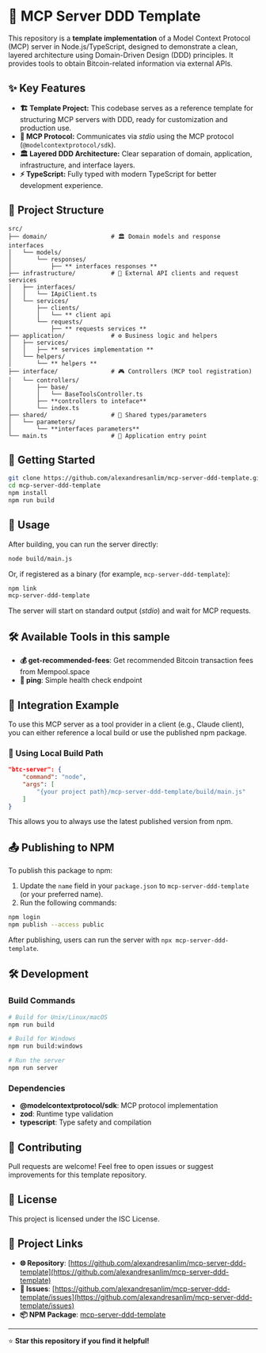 # 🚀 MCP Server DDD Template

This repository is a **template implementation** of a Model Context Protocol (MCP) server in Node.js/TypeScript, designed to demonstrate a clean, layered architecture using Domain-Driven Design (DDD) principles. It provides tools to obtain Bitcoin-related information via external APIs.

## ✨ Key Features

- **🏗️ Template Project:** This codebase serves as a reference template for structuring MCP servers with DDD, ready for customization and production use.
- **🔌 MCP Protocol:** Communicates via _stdio_ using the MCP protocol (`@modelcontextprotocol/sdk`).
- **🏛️ Layered DDD Architecture:** Clear separation of domain, application, infrastructure, and interface layers.
- **⚡ TypeScript:** Fully typed with modern TypeScript for better development experience.

## 📁 Project Structure

```
src/
├── domain/                  # 🏛️ Domain models and response interfaces
│   └── models/
│       └── responses/
│           ├── ** interfaces responses **
├── infrastructure/          # 🔌 External API clients and request services
│   ├── interfaces/
│   │   └── IApiClient.ts
│   └── services/
│       ├── clients/
│       │   └── ** client api
│       └── requests/
│           ├── ** requests services **
├── application/             # ⚙️ Business logic and helpers
│   ├── services/
│   │   ├── ** services implementation **
│   └── helpers/
│       └── ** helpers **
├── interface/               # 🎮 Controllers (MCP tool registration)
│   └── controllers/
│       ├── base/
│       │   └── BaseToolsController.ts
│       ├── **controllers to inteface**
│       └── index.ts
├── shared/                  # 🔗 Shared types/parameters
│   └── parameters/
│       └── **interfaces parameters**
└── main.ts                  # 🚀 Application entry point
```

## 🚀 Getting Started

```bash
git clone https://github.com/alexandresanlim/mcp-server-ddd-template.git
cd mcp-server-ddd-template
npm install
npm run build
```

## 🎯 Usage

After building, you can run the server directly:

```bash
node build/main.js
```

Or, if registered as a binary (for example, `mcp-server-ddd-template`):

```bash
npm link
mcp-server-ddd-template
```

The server will start on standard output (_stdio_) and wait for MCP requests.

## 🛠️ Available Tools in this sample

- **💰 get-recommended-fees**: Get recommended Bitcoin transaction fees from Mempool.space
- **🔗 ping**: Simple health check endpoint

## 🔗 Integration Example

To use this MCP server as a tool provider in a client (e.g., Claude client), you can either reference a local build or use the published npm package.

### 📂 Using Local Build Path

```json
"btc-server": {
    "command": "node",
    "args": [
        "{your project path}/mcp-server-ddd-template/build/main.js"
    ]
}
```



This allows you to always use the latest published version from npm.

## 📤 Publishing to NPM

To publish this package to npm:

1. Update the `name` field in your `package.json` to `mcp-server-ddd-template` (or your preferred name).
2. Run the following commands:

```bash
npm login
npm publish --access public
```

After publishing, users can run the server with `npx mcp-server-ddd-template`.

## 🛠️ Development

### Build Commands

```bash
# Build for Unix/Linux/macOS
npm run build

# Build for Windows
npm run build:windows

# Run the server
npm run server
```

### Dependencies

- **@modelcontextprotocol/sdk**: MCP protocol implementation
- **zod**: Runtime type validation
- **typescript**: Type safety and compilation

## 🤝 Contributing

Pull requests are welcome! Feel free to open issues or suggest improvements for this template repository.

## 📄 License

This project is licensed under the ISC License.

## 🔗 Project Links

- **🌐 Repository**: [https://github.com/alexandresanlim/mcp-server-ddd-template](https://github.com/alexandresanlim/mcp-server-ddd-template)
- **🐛 Issues**: [https://github.com/alexandresanlim/mcp-server-ddd-template/issues](https://github.com/alexandresanlim/mcp-server-ddd-template/issues)
- **📦 NPM Package**: [mcp-server-ddd-template](https://www.npmjs.com/package/mcp-server-ddd-template)

---

⭐ **Star this repository if you find it helpful!**